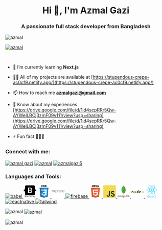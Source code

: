  <h1 align="center">Hi 👋, I'm Azmal Gazi</h1>
<h3 align="center">A passionate full stack developer from Bangladesh</h3>

<p align="left"> <img src="https://komarev.com/ghpvc/?username=azmal&label=Profile%20views&color=0e75b6&style=flat" alt="azmal" /> </p>

<p align="left"> <a href="https://github.com/ryo-ma/github-profile-trophy"><img src="https://github-profile-trophy.vercel.app/?username=azmal" alt="azmal" /></a> </p>

<p align="left"> <a href="https://twitter.com/" target="blank"><img src="https://img.shields.io/twitter/follow/?logo=twitter&style=for-the-badge" alt="" /></a> </p>

- 🌱 I’m currently learning **Next.js**

- 👨‍💻 All of my projects are available at [https://stupendous-crepe-ac0cf9.netlify.app/](https://stupendous-crepe-ac0cf9.netlify.app/)

- 📫 How to reach me **azmalgazi@gmail.com**

- 📄 Know about my experiences [https://drive.google.com/file/d/1id4scpRRr5Qw-AYWelLBCj3zmF09v111/view?usp=sharing](https://drive.google.com/file/d/1id4scpRRr5Qw-AYWelLBCj3zmF09v111/view?usp=sharing)

- ⚡ Fun fact **🤔🤔🤔**

<h3 align="left">Connect with me:</h3>
<p align="left">
<a href="https://linkedin.com/in/azmal gazi" target="blank"><img align="center" src="https://raw.githubusercontent.com/rahuldkjain/github-profile-readme-generator/master/src/images/icons/Social/linked-in-alt.svg" alt="azmal gazi" height="30" width="40" /></a>
<a href="https://fb.com/azmal" target="blank"><img align="center" src="https://raw.githubusercontent.com/rahuldkjain/github-profile-readme-generator/master/src/images/icons/Social/facebook.svg" alt="azmal" height="30" width="40" /></a>
<a href="https://instagram.com/azmalgazi5" target="blank"><img align="center" src="https://raw.githubusercontent.com/rahuldkjain/github-profile-readme-generator/master/src/images/icons/Social/instagram.svg" alt="azmalgazi5" height="30" width="40" /></a>
</p>

<h3 align="left">Languages and Tools:</h3>
<p align="left"> <a href="https://babeljs.io/" target="_blank" rel="noreferrer"> <img src="https://www.vectorlogo.zone/logos/babeljs/babeljs-icon.svg" alt="babel" width="40" height="40"/> </a> <a href="https://getbootstrap.com" target="_blank" rel="noreferrer"> <img src="https://raw.githubusercontent.com/devicons/devicon/master/icons/bootstrap/bootstrap-plain-wordmark.svg" alt="bootstrap" width="40" height="40"/> </a> <a href="https://www.w3schools.com/css/" target="_blank" rel="noreferrer"> <img src="https://raw.githubusercontent.com/devicons/devicon/master/icons/css3/css3-original-wordmark.svg" alt="css3" width="40" height="40"/> </a> <a href="https://expressjs.com" target="_blank" rel="noreferrer"> <img src="https://raw.githubusercontent.com/devicons/devicon/master/icons/express/express-original-wordmark.svg" alt="express" width="40" height="40"/> </a> <a href="https://firebase.google.com/" target="_blank" rel="noreferrer"> <img src="https://www.vectorlogo.zone/logos/firebase/firebase-icon.svg" alt="firebase" width="40" height="40"/> </a> <a href="https://www.w3.org/html/" target="_blank" rel="noreferrer"> <img src="https://raw.githubusercontent.com/devicons/devicon/master/icons/html5/html5-original-wordmark.svg" alt="html5" width="40" height="40"/> </a> <a href="https://developer.mozilla.org/en-US/docs/Web/JavaScript" target="_blank" rel="noreferrer"> <img src="https://raw.githubusercontent.com/devicons/devicon/master/icons/javascript/javascript-original.svg" alt="javascript" width="40" height="40"/> </a> <a href="https://www.mongodb.com/" target="_blank" rel="noreferrer"> <img src="https://raw.githubusercontent.com/devicons/devicon/master/icons/mongodb/mongodb-original-wordmark.svg" alt="mongodb" width="40" height="40"/> </a> <a href="https://nodejs.org" target="_blank" rel="noreferrer"> <img src="https://raw.githubusercontent.com/devicons/devicon/master/icons/nodejs/nodejs-original-wordmark.svg" alt="nodejs" width="40" height="40"/> </a> <a href="https://reactjs.org/" target="_blank" rel="noreferrer"> <img src="https://raw.githubusercontent.com/devicons/devicon/master/icons/react/react-original-wordmark.svg" alt="react" width="40" height="40"/> </a> <a href="https://reactnative.dev/" target="_blank" rel="noreferrer"> <img src="https://reactnative.dev/img/header_logo.svg" alt="reactnative" width="40" height="40"/> </a> <a href="https://tailwindcss.com/" target="_blank" rel="noreferrer"> <img src="https://www.vectorlogo.zone/logos/tailwindcss/tailwindcss-icon.svg" alt="tailwind" width="40" height="40"/> </a> </p>

<p><img align="left" src="https://github-readme-stats.vercel.app/api/top-langs?username=azmal&show_icons=true&locale=en&layout=compact" alt="azmal" /></p>

<p>&nbsp;<img align="center" src="https://github-readme-stats.vercel.app/api?username=azmal&show_icons=true&locale=en" alt="azmal" /></p>

<p><img align="center" src="https://github-readme-streak-stats.herokuapp.com/?user=azmal&" alt="azmal" /></p>
